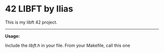 # 42 LIBFT by Ilias

This is my libft 42 project.

---

**Usage:**

Include the *libft.h* in your file.
From your Makefile, call this one